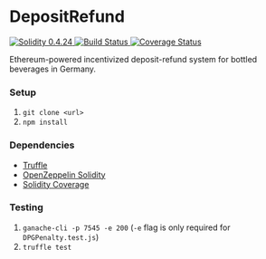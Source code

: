 # DepositRefund
<a href="http://solidity.readthedocs.io/en/v0.4.24/">
    <img src="http://img.shields.io/badge/solidity-0.4.24-brightgreen.svg" alt="Solidity 0.4.24">
</a>
<a href="https://travis-ci.org/niksauer/DepositRefund">
    <img src="https://travis-ci.org/niksauer/DepositRefund.svg?branch=master" alt='Build Status'/>
</a>
<a href="https://coveralls.io/github/niksauer/DepositRefund?branch=master">
    <img src="https://coveralls.io/repos/github/niksauer/DepositRefund/badge.svg?branch=master" alt='Coverage Status'/>
</a>

Ethereum-powered incentivized deposit-refund system for bottled beverages in Germany.

### Setup 
1. `git clone <url>`
2. `npm install`

### Dependencies
- [Truffle](https://truffleframework.com/)
- [OpenZeppelin Solidity](https://github.com/OpenZeppelin/openzeppelin-solidity)
- [Solidity Coverage](https://github.com/sc-forks/solidity-coverage)

### Testing
1. `ganache-cli -p 7545 -e 200` (`-e` flag is only required for `DPGPenalty.test.js`)
2. `truffle test`
